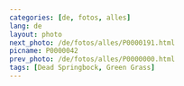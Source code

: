```yaml
---
categories: [de, fotos, alles]
lang: de
layout: photo
next_photo: /de/fotos/alles/P0000191.html
picname: P0000042
prev_photo: /de/fotos/alles/P0000000.html
tags: [Dead Springbock, Green Grass]
---
```

